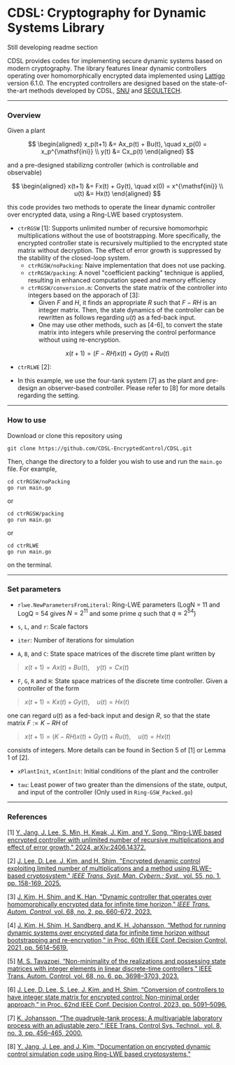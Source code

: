# CDSL: Cryptography for Dynamic Systems Library

Still developing readme section

CDSL provides codes for implementing secure dynamic systems based on modern cryptography.
The library features linear dynamic controllers operating over homomorphically encrypted data implemented using [Lattigo](https://github.com/tuneinsight/lattigo) version 6.1.0.
The encrypted controllers are designed based on the state-of-the-art methods developed by CDSL, [SNU](https://post.cdsl.kr/) and [SEOULTECH](https://junsookim4.wordpress.com/).


---

### Overview


Given a plant 

$$
\begin{aligned}
x_p(t+1) &= Ax_p(t) + Bu(t), \quad x_p(0) = x_p^{\mathsf{ini}} \\
y(t) &= Cx_p(t)
\end{aligned}
$$

and a pre-designed stabilizng controller (which is controllable and observable)

$$
\begin{aligned}
x(t+1) &= Fx(t) + Gy(t), \quad x(0) = x^{\mathsf{ini}} \\
u(t) &= Hx(t)
\end{aligned}
$$

this code provides two methods to operate the linear dynamic controller over encrypted data, using a Ring-LWE based cryptosystem. 


- `ctrRGSW` [1]: Supports unlimited number of recursive homomorhpic multiplications without the use of bootstrapping. More specifically, the encrypted controller state is recursively multiplied to the encrypted state matrix without decryption. The effect of error growth is suppressed by the stability of the closed-loop system. 
    - `ctrRGSW/noPacking`: Naive implementation that does not use packing. 
    - `ctrRGSW/packing`: A novel "coefficient packing" technique is applied, resulting in enhanced computation speed and memory efficiency   
    - `ctrRGSW/conversion.m`: Converts the state matrix of the controller into integers based on the apporach of [3]:
       - Given $F$ and $H$, it finds an appropriate $R$ such that $F-RH$ is an integer matrix. Then, the state dynamics of the controller can be rewritten as follows regarding $u(t)$ as a fed-back input.
       - One may use other methods, such as [4-6], to convert the state matrix into integers while preserving the control performance without using re-encryption. 


$$
x(t+1) = (F-RH)x(t) + Gy(t) + Ru(t)
$$




- `ctrRLWE` [2]: 

- In this example, we use the four-tank system [7] as the plant and pre-design an observer-based controller. Please refer to [8] for more details regarding the setting.

---

### How to use
Download or clone this repository using
```
git clone https://github.com/CDSL-EncryptedControl/CDSL.git
```


Then, change the directory to a folder you wish to use and run the `main.go` file. For example,

```
cd ctrRGSW/noPacking
go run main.go  
```
or
```
cd ctrRGSW/packing
go run main.go  
```
or
```
cd ctrRLWE
go run main.go  
```
on the terminal.


---

### Set parameters 

* `rlwe.NewParametersFromLiteral`: Ring-LWE parameters (LogN = 11 and LogQ = 54 gives $N=2^{11}$ and some prime $q$ such that $q \approx 2^{54}$)

* `s`, `L`, and `r`: Scale factors 

* `iter`: Number of iterations for simulation 

* `A`, `B`, and `C`: State space matrices of the discrete time plant written by

> $x(t+1) = Ax(t) + Bu(t), \quad y(t) = Cx(t)$

* `F`, `G`, `R` and `H`: State space matrices of the discrete time controller. 
Given a controller of the form 
> $x(t+1) = Kx(t) + Gy(t), \quad u(t) = Hx(t)$

one can regard $u(t)$ as a fed-back input and design $R$, so that the state matrix $F:=K-RH$ of
> $x(t+1) = (K-RH)x(t) + Gy(t)+Ru(t), \quad u(t) = Hx(t)$

consists of integers. More details can be found in Section 5 of [1] or Lemma 1 of [2].

* `xPlantInit`, `xContInit`: Initial conditions of the plant and the controller

* `tau`: Least power of two greater than the dimensions of the state, output, and input of the controller (Only used in `Ring-GSW_Packed.go`)

---

### References
[1] [Y. Jang, J. Lee, S. Min, H. Kwak, J. Kim, and Y. Song, "Ring-LWE based encrypted controller with unlimited number of recursive multiplications and effect of error growth," 2024, arXiv:2406.14372.](https://arxiv.org/abs/2406.14372)

[2] [J. Lee, D. Lee, J. Kim, and H. Shim, "Encrypted dynamic control exploiting limited number of multiplications and a method using RLWE-based cryptosystem," _IEEE Trans. Syst. Man. Cybern.: Syst._, vol. 55, no. 1, pp. 158-169, 2025.](https://ieeexplore.ieee.org/abstract/document/10730788)

[3] [J. Kim, H. Shim, and K. Han, "Dynamic controller that operates over homomorphically encrypted data for infinite time horizon," _IEEE Trans. Autom. Control_, vol. 68, no. 2, pp. 660-672, 2023.](https://ieeexplore.ieee.org/abstract/document/9678042)

[4] [J. Kim, H. Shim, H. Sandberg, and K. H. Johansson, “Method for running dynamic systems over encrypted data for infinite time horizon without bootstrapping and re-encryption,” in Proc. 60th IEEE Conf. Decision Control, 2021, pp. 5614–5619.](https://ieeexplore.ieee.org/abstract/document/9682828?casa_token=LHR79rToQ7oAAAAA:Wz1AzFWR7VW6DYKUhLFYcoXtpMx4AIT9E_krpOpFy7QUO5lSkvPf_0ZZgPsdp65ZzaGx-ejlPA)

[5] [M. S. Tavazoei, “Non-minimality of the realizations and possessing state matrices with integer elements in linear discrete-time controllers,” IEEE Trans. Autom. Control, vol. 68, no. 6, pp. 3698–3703, 2023.](https://ieeexplore.ieee.org/abstract/document/9835020?casa_token=_rdGjQLc7ZEAAAAA:QLxzC1QlnNVYriMTL1gbSjtv5U2oTwfVO5OqVFfGS0Qpz8hx7exSuJKJ9H8XBh_qDucoZt8oBg)

[6] [J. Lee, D. Lee, S. Lee, J. Kim, and H. Shim, “Conversion of controllers to have integer state matrix for encrypted control: Non-minimal order approach,” in Proc. 62nd IEEE Conf. Decision Control, 2023, pp. 5091–5096.](https://ieeexplore.ieee.org/abstract/document/10383200?casa_token=lbob37tAZ-MAAAAA:vAVUmuIngRzHYefqaYHQM5TfukcAI7Lh1YmYngqcLYMj74Mtzq0xGybkntfWSd-DKwogxrvnxg)

[7] [K. Johansson, “The quadruple-tank process: A multivariable laboratory process with an adjustable zero,” IEEE Trans. Control Sys. Technol., vol. 8, no. 3, pp. 456–465, 2000.](https://ieeexplore.ieee.org/abstract/document/845876?casa_token=1CWEIgmKIscAAAAA:Hh3D4_xn5B8MWVoMpQHof8glwtWpGXMuddehBoKXbZAOh2WwsDlemeiWeZ6nAwQGThjhYYw1wQ)

[8] [Y. Jang, J. Lee, and J. Kim, "Documentation on encrypted dynamic control simulation code using Ring-LWE based cryptosystems," ](link)
